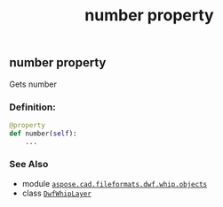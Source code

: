 ﻿---
title: number property
second_title: Aspose.CAD for Python via .NET API References
description: 
type: docs
weight: 70
url: /python-net/aspose.cad.fileformats.dwf.whip.objects/dwfwhiplayer/number/
is_root: false
---

## number property


Gets number
### Definition:
```python
@property
def number(self):
    ...
```

### See Also
* module [`aspose.cad.fileformats.dwf.whip.objects`](../../)
* class [`DwfWhipLayer`](/cad/python-net/aspose.cad.fileformats.dwf.whip.objects/dwfwhiplayer)
